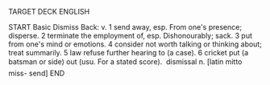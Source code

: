 TARGET DECK
ENGLISH

START
Basic
Dismiss
Back: v. 1 send away, esp. From one's presence; disperse. 2 terminate the employment of, esp. Dishonourably; sack. 3 put from one's mind or emotions. 4 consider not worth talking or thinking about; treat summarily. 5 law refuse further hearing to (a case). 6 cricket put (a batsman or side) out (usu. For a stated score).  dismissal n. [latin mitto miss- send]
END
